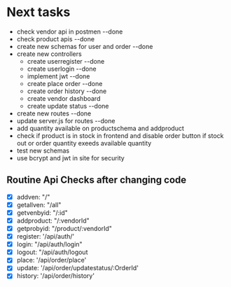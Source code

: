 # Next tasks


- check vendor api in postmen --done
- check product apis --done
- create new schemas for user and order --done
- create new controllers
    - create userregister --done
    - create userlogin --done
    - implement jwt --done
    - create place order --done
    - create order history --done
    - create vendor dashboard
    - create update status --done
- create new routes --done
- update server.js for routes --done
- add quantity available on productschema and addproduct
- check if product is in stock in frontend and disable order button if stock out or order quantity exeeds available quantity
- test new schemas 
- use bcrypt and jwt in site for security

## Routine Api Checks after changing code

- [x] addven: "/"
- [x] getallven: "/all"
- [x] getvenbyid: "/:id"
- [x] addproduct: "/:vendorId"
- [x] getprobyid: "/product/:vendorId"
- [x] register: '/api/auth/'
- [x] login: "/api/auth/login"
- [x] logout: "/api/auth/logout
- [x] place: '/api/order/place'
- [x] update: '/api/order/updatestatus/:OrderId'
- [x] history: '/api/order/history'